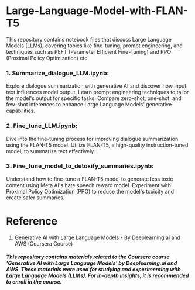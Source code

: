# Large-Language-Model-with-FLAN-T5

This repository contains notebook files that discuss Large Language Models (LLMs), covering topics like fine-tuning, prompt engineering, and techniques such as PEFT (Parameter Efficient Fine-Tuning) and PPO (Proximal Policy Optimization) etc.

### 1. Summarize_dialogue_LLM.ipynb:

Explore dialogue summarization with generative AI and discover how input text influences model output.
Learn prompt engineering techniques to tailor the model's output for specific tasks.
Compare zero-shot, one-shot, and few-shot inferences to enhance Large Language Models' generative capabilities.

### 2. Fine_tune_LLM.ipynb:

Dive into the fine-tuning process for improving dialogue summarization using the FLAN-T5 model.
Utilize FLAN-T5, a high-quality instruction-tuned model, to summarize text effectively.

### 3. Fine_tune_model_to_detoxify_summaries.ipynb:

Understand how to fine-tune a FLAN-T5 model to generate less toxic content using Meta AI's hate speech reward model.
Experiment with Proximal Policy Optimization (PPO) to reduce the model's toxicity and create safer summaries.

# Reference

1. Generative AI with Large Language Models - By Deeplearning.ai and AWS (Coursera Course)

##### This repository contains materials related to the Coursera course 'Generative AI with Large Language Models' by Deeplearning.ai and AWS. These materials were used for studying and experimenting with Large Language Models (LLMs). For in-depth insights, it is recommended to enroll in the course.


